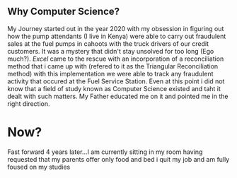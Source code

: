 ## Why Computer Science?

My Journey started out in the year 2020 with my obsession in figuring out how the pump attendants (I live in Kenya) were able to carry out fraudulent sales at the fuel pumps in cahoots with the truck drivers of our credit customers. It was a mystery that didn't stay unsolved for too long (Ego much?). *Excel* came to the rescue with an incorporation of a reconciliation method that i came up with (refered to it as the Triangular Reconciliation method) with this implementation we were able to track any fraudulent activity that occured at the Fuel Service Station. Even at this point i did not know that a field of study known as Computer Science existed and taht it dealt with such matters. My Father educated me on it and pointed me in the right direction.
# Now?
Fast forward 4 years later...I am currently sitting in my room having requested that my parents offer only food and bed i quit my job and am fully foused on my studies

